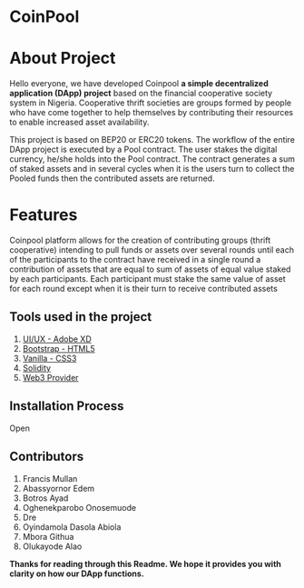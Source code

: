 # CoinPool
# About Project
Hello everyone, we have developed Coinpool **a simple decentralized application (DApp) project** based on the financial cooperative society system in Nigeria. Cooperative thrift societies are groups formed by people who have come together to help themselves by contributing their resources to enable increased asset availability. 

This project is based on BEP20 or ERC20 tokens. The workflow of the entire DApp project is executed by a Pool contract. The user stakes the digital currency, he/she holds into the Pool contract. The contract generates a sum of staked assets and in several cycles when it is the users turn to collect the Pooled funds then the contributed assets are returned.

# Features
Coinpool platform allows for the creation of contributing groups (thrift cooperative) intending to pull funds or assets over several rounds until each of the participants to the contract have received in a single round a contribution of assets that are equal to sum of assets of equal value staked by each participants. Each participant must stake the same value of asset for each round except when it is their turn to receive contributed assets


## Tools used in the project
1. [UI/UX - Adobe XD](https://www.adobe.com/products/xd.html)
2. [Bootstrap - HTML5](https://getbootstrap.com/)
3. [Vanilla - CSS3](https://vanillacss.com/)
4. [Solidity](https://soliditylang.org/)
5. [Web3 Provider](https://docs.walletconnect.org/quick-start/dapps/web3-provider) 


## Installation Process
Open 




## Contributors 
1. Francis Mullan
2. Abassyornor Edem
3. Botros Ayad
4. Oghenekparobo Onosemuode
5. Dre
6. Oyindamola Dasola Abiola
7. Mbora Githua
8. Olukayode Alao


<p><strong> Thanks for reading through this Readme. We hope it provides you with clarity on how our DApp functions.</strong></p>

